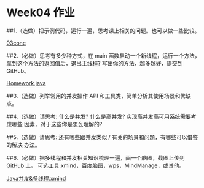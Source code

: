 
# Week04 作业

##1.（选做）把示例代码，运行一遍，思考课上相关的问题。也可以做一些比较。

[03conc](../03conc)

##2.（必做）思考有多少种方式，在 main 函数启动一个新线程，运行一个方法，拿到这个方法的返回值后，退出主线程? 写出你的方法，越多越好，提交到 GitHub。

[Homework.java](../03conc/homework/Homework.java)

##3.（选做）列举常用的并发操作 API 和工具类，简单分析其使用场景和优缺点。

##4.（选做）请思考: 什么是并发? 什么是高并发? 实现高并发高可用系统需要考虑哪些 因素，对于这些你是怎么理解的?

##5.（选做）请思考: 还有哪些跟并发类似 / 有关的场景和问题，有哪些可以借鉴的解决 办法。

##6.（必做）把多线程和并发相关知识梳理一遍，画一个脑图，截图上传到 GitHub 上。 可选工具:xmind，百度脑图，wps，MindManage，或其他。

[Java并发&多线程.xmind](../03conc/Java并发&多线程.xmind)